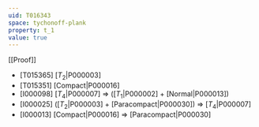 ```yaml
---
uid: T016343
space: tychonoff-plank
property: t_1
value: true
---
```

[[Proof]]

* [T015365] [$T_2$|P000003]
* [T015351] [Compact|P000016]
* [I000098] [$T_4$|P000007] => ([$T_1$|P000002] + [Normal|P000013])
* [I000025] ([$T_2$|P000003] + [Paracompact|P000030]) => [$T_4$|P000007]
* [I000013] [Compact|P000016] => [Paracompact|P000030]

